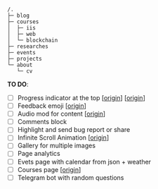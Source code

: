 ```
/.
├─ blog
├─ courses
│  ├─ iis
│  ├─ web
│  └─ blockchain
├─ researches
├─ events
├─ projects
└─ about
   └─ cv
```

**TO DO**:

- [ ] Progress indicator at the top [[origin](https://help.designmodo.com/article/startup-page-scroll-progress-bar/)] [[origin](https://codepen.io/ansawi/pen/LxWWVO)]
- [ ] Feedback emoji [[origin](https://codepen.io/aaroniker/pen/mdyYBPP)]
- [ ] Audio mod for content [[origin](https://xhtml.ru/2021/javascript/javascript-text-to-speech-and-its-many-quirks/)]
- [ ] Comments block
- [ ] Highlight and send bug report or share
- [ ] Infinite Scroll Animation [[origin](https://codepen.io/ykadosh/pen/KKezJzz)]
- [ ] Gallery for multiple images
- [ ] Page analytics
- [ ] Evets page with calendar from json + weather
- [ ] Courses page [[origin](https://codepen.io/Jayasree_0708/pen/bGwqaXK)]
- [ ] Telegram bot with random questions 